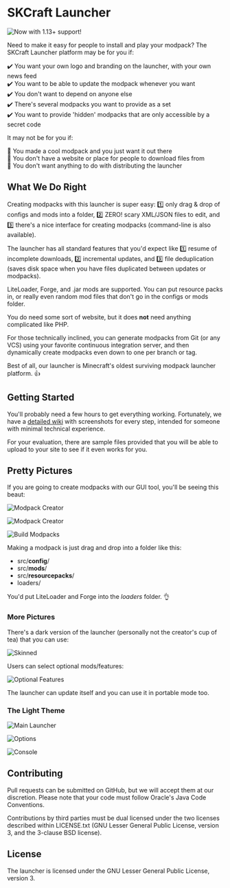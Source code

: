 SKCraft Launcher
================

![Now with 1.13+ support!](readme/now_with_support.png)

Need to make it easy for people to install and play your modpack? The SKCraft Launcher platform may be for you if:

:heavy_check_mark: You want your own logo and branding on the launcher, with your own news feed  
:heavy_check_mark: You want to be able to update the modpack whenever you want  
:heavy_check_mark: You don't want to depend on anyone else  
:heavy_check_mark: There's several modpacks you want to provide as a set  
:heavy_check_mark: You want to provide 'hidden' modpacks that are only accessible by a secret code

It may not be for you if:

:small_orange_diamond: You made a cool modpack and you just want it out there  
:small_orange_diamond: You don't have a website or place for people to download files from  
:small_orange_diamond: You don't want anything to do with distributing the launcher

## What We Do Right

Creating modpacks with this launcher is super easy: :one: only drag & drop of configs and mods into a folder, :two: ZERO! scary XML/JSON files to edit, and :three: there's a nice interface for creating modpacks (command-line is also available).

The launcher has all standard features that you'd expect like :one: resume of incomplete downloads, :two: incremental updates, and :three: file deduplication (saves disk space when you have files duplicated between updates or modpacks).

LiteLoader, Forge, and .jar mods are supported. You can put resource packs in, or really even random mod files that don't go in the configs or mods folder.

You do need some sort of website, but it does **not** need anything complicated like PHP.

For those technically inclined, you can generate modpacks from Git (or any VCS) using your favorite continuous integration server, and then dynamically create modpacks even down to one per branch or tag.

Best of all, our launcher is Minecraft's oldest surviving modpack launcher platform. :thumbsup:

## Getting Started

You'll probably need a few hours to get everything working. Fortunately, we have a [detailed wiki](https://github.com/SKCraft/Launcher/wiki) with screenshots for every step, intended for someone with minimal technical experience.

For your evaluation, there are sample files provided that you will be able to upload to your site to see if it even works for you.

## Pretty Pictures

If you are going to create modpacks with our GUI tool, you'll be seeing this beaut:

![Modpack Creator](readme/pack_manager.png)

![Modpack Creator](readme/modpack_creator.png)

![Build Modpacks](readme/packages_generator.png)

Making a modpack is just drag and drop into a folder like this:

* src/**config**/
* src/**mods**/
* src/**resourcepacks**/
* loaders/

You'd put LiteLoader and Forge into the *loaders* folder. :ok_hand:

### More Pictures

There's a dark version of the launcher (personally not the creator's cup of tea) that you can use:

![Skinned](readme/launcher_skinned.png)

Users can select optional mods/features:

![Optional Features](readme/features.png)

The launcher can update itself and you can use it in portable mode too.

### The Light Theme

![Main Launcher](readme/launcher.png)

![Options](readme/options.png)

![Console](readme/log.png)

## Contributing

Pull requests can be submitted on GitHub, but we will accept them at our discretion. Please note that your code must follow Oracle's Java Code Conventions.

Contributions by third parties must be dual licensed under the two licenses described within LICENSE.txt (GNU Lesser General Public License, version 3, and the 3-clause BSD license).

## License

The launcher is licensed under the GNU Lesser General Public License, version 3.
